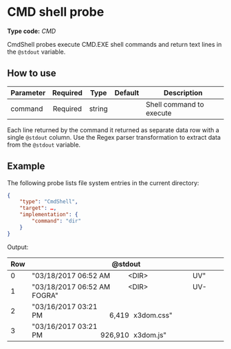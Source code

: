 # CMD shell probe

**Type code:** *CMD*

CmdShell probes execute CMD.EXE shell commands and return text lines in the `@stdout` variable.

## How to use

| Parameter | Required | Type   | Default | Description             |
|-----------|:--------:|:------:|:-------:|-------------------------|
| command   | Required | string |         | Shell command to execute|

Each line returned by the command it returned as separate data row with a single `@stdout` column. Use the Regex parser transformation to extract data from the `@stdout` variable.

## Example

The following probe lists file system entries in the current directory:

```json
{
    "type": "CmdShell",
    "target": …,
    "implementation": {
        "command": "dir"
    }
}
```

Output:

| Row | @stdout                                             |
|-----|-----------------------------------------------------|
|  0  | "03/18/2017 06:52 AM    \<DIR\>          UV"        |
|  1  | "03/18/2017 06:52 AM    \<DIR\>          UV-FOGRA"  |
|  2  | "03/16/2017 03:21 PM               6,419 x3dom.css" |
|  3  | "03/16/2017 03:21 PM             926,910 x3dom.js"  |
